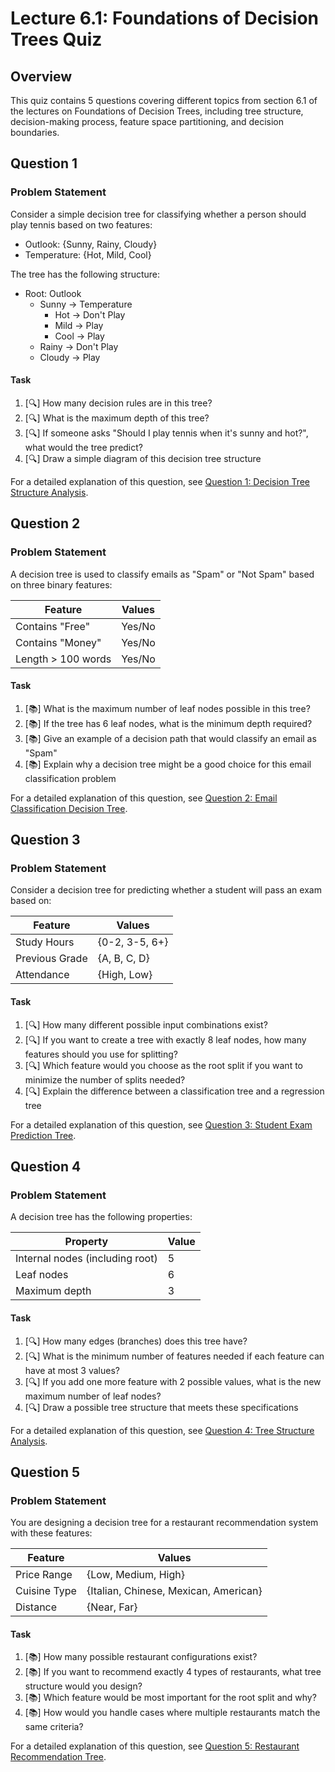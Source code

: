 # Lecture 6.1: Foundations of Decision Trees Quiz

## Overview
This quiz contains 5 questions covering different topics from section 6.1 of the lectures on Foundations of Decision Trees, including tree structure, decision-making process, feature space partitioning, and decision boundaries.

## Question 1

### Problem Statement
Consider a simple decision tree for classifying whether a person should play tennis based on two features:
- Outlook: {Sunny, Rainy, Cloudy}
- Temperature: {Hot, Mild, Cool}

The tree has the following structure:
- Root: Outlook
  - Sunny → Temperature
    - Hot → Don't Play
    - Mild → Play
    - Cool → Play
  - Rainy → Don't Play
  - Cloudy → Play

#### Task
1. [🔍] How many decision rules are in this tree?
2. [🔍] What is the maximum depth of this tree?
3. [🔍] If someone asks "Should I play tennis when it's sunny and hot?", what would the tree predict?
4. [🔍] Draw a simple diagram of this decision tree structure

For a detailed explanation of this question, see [Question 1: Decision Tree Structure Analysis](L6_1_1_explanation.md).

## Question 2

### Problem Statement
A decision tree is used to classify emails as "Spam" or "Not Spam" based on three binary features:

| Feature | Values |
|---------|--------|
| Contains "Free" | Yes/No |
| Contains "Money" | Yes/No |
| Length > 100 words | Yes/No |

#### Task
1. [📚] What is the maximum number of leaf nodes possible in this tree?
2. [📚] If the tree has 6 leaf nodes, what is the minimum depth required?
3. [📚] Give an example of a decision path that would classify an email as "Spam"
4. [📚] Explain why a decision tree might be a good choice for this email classification problem

For a detailed explanation of this question, see [Question 2: Email Classification Decision Tree](L6_1_2_explanation.md).

## Question 3

### Problem Statement
Consider a decision tree for predicting whether a student will pass an exam based on:

| Feature | Values |
|---------|--------|
| Study Hours | {0-2, 3-5, 6+} |
| Previous Grade | {A, B, C, D} |
| Attendance | {High, Low} |

#### Task
1. [🔍] How many different possible input combinations exist?
2. [🔍] If you want to create a tree with exactly 8 leaf nodes, how many features should you use for splitting?
3. [🔍] Which feature would you choose as the root split if you want to minimize the number of splits needed?
4. [🔍] Explain the difference between a classification tree and a regression tree

For a detailed explanation of this question, see [Question 3: Student Exam Prediction Tree](L6_1_3_explanation.md).

## Question 4

### Problem Statement
A decision tree has the following properties:

| Property | Value |
|----------|-------|
| Internal nodes (including root) | 5 |
| Leaf nodes | 6 |
| Maximum depth | 3 |

#### Task
1. [🔍] How many edges (branches) does this tree have?
2. [🔍] What is the minimum number of features needed if each feature can have at most 3 values?
3. [🔍] If you add one more feature with 2 possible values, what is the new maximum number of leaf nodes?
4. [🔍] Draw a possible tree structure that meets these specifications

For a detailed explanation of this question, see [Question 4: Tree Structure Analysis](L6_1_4_explanation.md).

## Question 5

### Problem Statement
You are designing a decision tree for a restaurant recommendation system with these features:

| Feature | Values |
|---------|--------|
| Price Range | {Low, Medium, High} |
| Cuisine Type | {Italian, Chinese, Mexican, American} |
| Distance | {Near, Far} |

#### Task
1. [📚] How many possible restaurant configurations exist?
2. [📚] If you want to recommend exactly 4 types of restaurants, what tree structure would you design?
3. [📚] Which feature would be most important for the root split and why?
4. [📚] How would you handle cases where multiple restaurants match the same criteria?

For a detailed explanation of this question, see [Question 5: Restaurant Recommendation Tree](L6_1_5_explanation.md).
